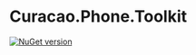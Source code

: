Curacao.Phone.Toolkit
=====================
[![NuGet version](https://badge.fury.io/nu/Curacao.Phone.Toolkit.svg)](http://badge.fury.io/nu/Curacao.Phone.Toolkit)
